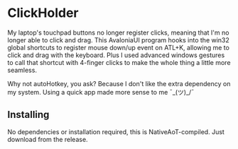# ClickHolder
 
My laptop's touchpad buttons no longer register clicks, meaning that I'm no longer able to click and drag. This AvaloniaUI program hooks into the win32 global shortcuts to register mouse down/up event on ATL+K, allowing me to click and drag with the keyboard. Plus I used advanced windows gestures to call that shortcut with 4-finger clicks to make the whole thing a little more seamless.

Why not autoHotkey, you ask? Because I don't like the extra dependency on my system. Using a quick app made more sense to me ¯\_(ツ)_/¯

## Installing
No dependencies or installation required, this is NativeAoT-compiled. Just download from the release.